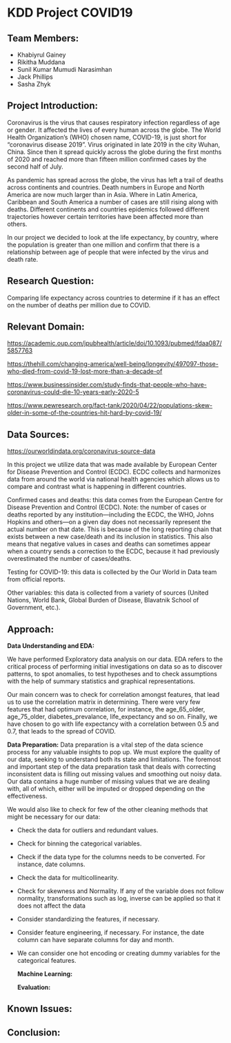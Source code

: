 # KDD Project COVID19

Team Members:
-
- Khabiyrul Gainey
- Rikitha Muddana
- Sunil Kumar Mumudi Narasimhan
- Jack Phillips
- Sasha Zhyk

Project Introduction:
-
Coronavirus is the virus that causes respiratory infection regardless of age or gender. It affected the lives of every human across the globe.  The World Health Organization’s (WHO) chosen name, COVID-19, is just short for “coronavirus disease 2019”. Virus originated in late 2019 in the city Wuhan, China. Since then it spread quickly across the globe during the first months of 2020 and reached more than fifteen million confirmed cases by the second half of July.

As pandemic has spread across the globe, the virus has left a trail of deaths across continents and countries. Death numbers in Europe and North America are now much larger than in Asia. Where in Latin America, Caribbean and South America a number of  cases are still rising along with deaths. Different continents and countries  epidemics followed different trajectories however certain territories have been affected more than others.

In our project we decided to look at the life expectancy,  by country, where the population is greater than one million and confirm that there is a relationship between age of people that were infected by the virus and death rate.  


Research Question:
-
Comparing life expectancy across countries  to determine if it has an  effect on the number of deaths per million due to  COVID.

Relevant Domain:
-
https://academic.oup.com/jpubhealth/article/doi/10.1093/pubmed/fdaa087/5857763

https://thehill.com/changing-america/well-being/longevity/497097-those-who-died-from-covid-19-lost-more-than-a-decade-of

https://www.businessinsider.com/study-finds-that-people-who-have-coronavirus-could-die-10-years-early-2020-5

https://www.pewresearch.org/fact-tank/2020/04/22/populations-skew-older-in-some-of-the-countries-hit-hard-by-covid-19/

Data Sources:
-
https://ourworldindata.org/coronavirus-source-data

In this project we utilize data that was made available by European Center for Disease Prevention and Control (ECDC). ECDC  collects and harmonizes data from around the world via national health agencies  which allows us to compare and contrast what is happening in different  countries.

Confirmed cases and deaths: this data comes from the European Centre for Disease Prevention and Control (ECDC). Note: the number of cases or deaths reported by any institution—including the ECDC, the WHO, Johns Hopkins and others—on a given day does not necessarily represent the actual number on that date. This is because of the long reporting chain that exists between a new case/death and its inclusion in statistics. This also means that negative values in cases and deaths can sometimes appear when a country sends a correction to the ECDC, because it had previously overestimated the number of cases/deaths.

Testing for COVID-19: this data is collected by the Our World in Data team from official reports.

Other variables: this data is collected from a variety of sources (United Nations, World Bank, Global Burden of Disease, Blavatnik School of Government, etc.).

Approach:
-
  **Data Understanding and EDA:**
  
We have performed Exploratory data analysis on our data. EDA refers to the critical process of performing initial investigations on data so as to discover patterns, to spot anomalies, to test  hypotheses and to check assumptions with the help of summary statistics and graphical representations. 

Our main concern was to check for correlation amongst  features, that lead us to use the correlation matrix in determining. There were very few features that had optimum correlation, for instance, the age_65_older, age_75_older, diabetes_prevalance, life_expectancy and so on. Finally, we have chosen to go with life expectancy with a correlation between 0.5 and 0.7, that leads to the spread of COVID. 

  
  
  **Data Preparation:**
  Data preparation is a vital step of the data science process for any valuable insights to pop up. We must explore the quality of our data, seeking to understand both its state and limitations. The foremost and important step of the data preparation task that deals with correcting inconsistent data is filling out missing values and smoothing out noisy data. Our data contains a huge number of missing values that we are dealing with, all of which, either will be imputed or dropped depending on the effectiveness.

We would also like to check for few of the other cleaning methods that might be necessary for our data:
- Check the data for outliers and redundant values.
- Check for binning the categorical variables.
- Check if the data type for the columns needs to be converted. For instance, date columns.
- Check the data for multicollinearity.
- Check for skewness and Normality. If any of the variable does not follow normality, transformations such as log, inverse can be applied so that it does not affect the data
- Consider standardizing the features, if necessary.
- Consider feature engineering, if necessary. For instance, the date column can have separate columns for day and month.
- We can consider one hot encoding or creating dummy variables for the categorical features.

  
  **Machine Learning:**
  
  
  **Evaluation:**
  
  
Known Issues:
-

Conclusion:
-
